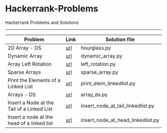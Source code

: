 # Hackerrank-Problems
Hackerrank Problems and Solutions

--------------------------------------------------------------------------------------------------------------------
| Problem         |  Link                                                         |  Solution file                    |
|----------------|---------------------------------------------------------------|------------------------------------|
| 2D Array - DS   | [url](https://www.hackerrank.com/challenges/2d-array/problem) | hourglass.py                      |
| Dynamic Array   | [url](https://www.hackerrank.com/challenges/dynamic-array/problem) | dynamic_array.py             |
| Array Left Rotation | [url](https://www.hackerrank.com/challenges/array-left-rotation/problem) | left_rotation.py   |
| Sparse Arrays     | [url](https://www.hackerrank.com/challenges/sparse-arrays/problem)  | sparse_array.py           |
| Print the Elements of a Linked List | [url](https://www.hackerrank.com/challenges/print-the-elements-of-a-linked-list/problem) | print_elem_linkedlist.py|
| Arrays - DS  | [url](https://www.hackerrank.com/challenges/arrays-ds/problem)  | array_ds.py |
| Insert a Node at the Tail of a Linked List | [url](https://www.hackerrank.com/challenges/insert-a-node-at-the-tail-of-a-linked-list/problem) | insert_node_at_tail_linkedlist.py  |
| Insert a node at the head of a linked list  | [url](https://www.hackerrank.com/challenges/insert-a-node-at-the-head-of-a-linked-list/problem) | insert_node_at_head_linkedlist.py  |
